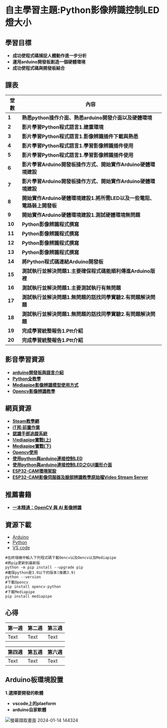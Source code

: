 # 自主學習主題:Python影像辨識控制LED燈大小
## 學習目標
- **成功使程式碼捕捉人體動作進一步分析**
- **運用arduino開發板創造一個硬體環境**
- **成功使程式碼與開發板結合**
## 課表
| **堂數** | **內容** |
| ---- | ---- |
| **1**    |**熟悉python操作介面、熟悉arduino開發介面以及硬體環境**|
| **2**    |**影片學習Python程式語言1.建置環境**|
| **3**    |**影片學習Python程式語言1.影像辨識插件下載與熟悉**|
| **4**    |**影片學習Python程式語言1.學習影像辨識插件使用**|
| **5**    |**影片學習Python程式語言1.學習影像辨識插件使用**|
| **6**    |**影片學習Arduino開發板操作方式、開始實作Arduino硬體環境建設**|
| **7**    |**影片學習Arduino開發板操作方式、開始實作Arduino硬體環境建設**|
| **8**    |**開始實作Arduino硬體環境建設1.將所需LED以及一些電阻、電路裝上開發板**|
| **9**    |**開始實作Arduino硬體環境建設1.測試硬體環境無問題**|
| **10**   |**Python影像辨識程式撰寫**|
| **11**   |**Python影像辨識程式撰寫**|
| **12**   |**Python影像辨識程式撰寫**|
| **13**   |**Python影像辨識程式撰寫**|
| **14**   |**將Python程式碼連結Arduino開發板**|
| **15**   |**測試執行並解決問題1.主要確保程式碼能順利傳進Arduino版裡**|
| **16**   |**測試執行並解決問題1.主要測試執行有無問題**|
| **17**   |**測試執行並解決問題1.無問題的話找同學實驗2.有問題解決問題**|
| **18**   |**測試執行並解決問題1.無問題的話找同學實驗2.有問題解決問題**|
| **19**   |**完成學習統整報告1.Ptt介紹**|
| **20**   |**完成學習統整報告1.Ptt介紹**|
## 影音學習資源
- [**arduino開發板與語言介紹**](https://youtu.be/B4T8hzO0IYc?si=GbqnM3WEhJtJ9zSy)
- [**Python全教學**](https://youtu.be/Ob_LKCLxg2o?si=Wn2G7mLG5C-RaSAV)
- [**Mediapipe影像辨識模型使用方式**](https://steam.oxxostudio.tw/category/python/ai/ai-mediapipe-finger-mosaic.html)
- [**Opencv影像辨識教學**](https://www.youtube.com/watch?v=xjrykYpaBBM)
## 網頁資源
- [**Steam教學網**](https://steam.oxxostudio.tw/category/python/ai/ai-index.html)
- [**iT邦:前置作業**](https://ithelp.ithome.com.tw/articles/10289544?sc=rss.qu)
- [**認識手部追蹤系統**](https://medium.com/ai-blog-tw/deep-learning-%E5%85%A5%E9%96%80-%E8%AA%8D%E8%AD%98%E6%89%8B%E5%8B%A2%E8%BF%BD%E8%B9%A4%E7%B3%BB%E7%B5%B1-mediapipe-hand%E8%88%87oculus-hand-tracking-ec7df294b36b)
- [M**ediapipe實戰(上)**](https://medium.com/jimmy-wang/mediapipe-hands-%E6%93%8D%E4%BD%9C%E8%AA%AA%E6%98%8E-%E4%B8%8A-836eb2e7ef15)
- [**Mediapipe實戰(下)**](https://medium.com/jimmy-wang/mediapipe-hands-%E6%93%8D%E4%BD%9C%E8%AA%AA%E6%98%8E-%E5%AF%A6%E6%88%B0%E7%AF%87-%E4%B8%8B-e273bda92c48)
- [**Opencv使用**](https://medium.com/jimmy-wang/opencv-%E5%9F%BA%E7%A4%8E%E6%95%99%E5%AD%B8%E7%AD%86%E8%A8%98-with-python-d780f571a57a)
- [**使用python與arduino連接控制LED**](https://arbu00.blogspot.com/2016/07/pythonarduinoled.html)
- [**使用python與arduino連接控制LED之GUI圖形介面**](https://arbu00.blogspot.com/2016/07/pythonarduinoledgui.html)
- [**ESP32-CAM環境架設**](https://www.nmking.io/index.php/2022/11/08/462/#htoc-esp32-cam-esp32-cam-arduino-ide-environment-setup)
- [**ESP32-CAM影像伺服器及臉部辨識教學原始檔Video Stream Server**](https://www.nmking.io/index.php/2022/11/03/429/#htoc-)


## 推薦書籍
- [**一本精通：OpenCV 與 AI 影像辨識**](https://www.books.com.tw/products/0010956162)
## 資源下載
- [Arduino](https://www.arduino.cc/en/software)
- [Python](https://www.python.org/downloads/)
- [VS code](https://code.visualstudio.com/download)
```python=
#在終端機中輸入下列程式碼下載Oencv以及Oencv以及Mediapipe
#將pip更新到最新版
python -m pip install --upgrade pip
#確保python是3.9以下的版本(推薦3.9)
python --version 
#下載Opencv
pip install opencv-python
#下載Mediapipe
pip install mediapipe
```
## 心得


| 第一週    | 第二週 | 第三週 |
| -------- | -------- | -------- |
| Text     | Text     | Text     |


| 第四週 | 第五週 | 第六週 |
| -------- | -------- | -------- |
| Text     | Text     | Text     |
## Arduino板環境設置
**1.選擇要開發的軟體**
- **vscode上的plaeform**
- **arduino自家軟體**

![螢幕擷取畫面 2024-01-14 144324](https://hackmd.io/_uploads/HJQNLMbF6.png)



